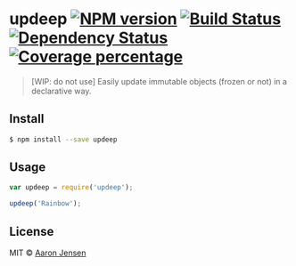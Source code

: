 # updeep [![NPM version][npm-image]][npm-url] [![Build Status][travis-image]][travis-url] [![Dependency Status][daviddm-image]][daviddm-url] [![Coverage percentage][coveralls-image]][coveralls-url]
> [WIP: do not use] Easily update immutable objects (frozen or not) in a declarative way.


## Install

```sh
$ npm install --save updeep
```


## Usage

```js
var updeep = require('updeep');

updeep('Rainbow');
```

## License

MIT © [Aaron Jensen]()


[npm-image]: https://badge.fury.io/js/updeep.svg
[npm-url]: https://npmjs.org/package/updeep
[travis-image]: https://travis-ci.org//updeep.svg?branch=master
[travis-url]: https://travis-ci.org//updeep
[daviddm-image]: https://david-dm.org//updeep.svg?theme=shields.io
[daviddm-url]: https://david-dm.org//updeep
[coveralls-image]: https://coveralls.io/repos//updeep/badge.svg
[coveralls-url]: https://coveralls.io/r//updeep
